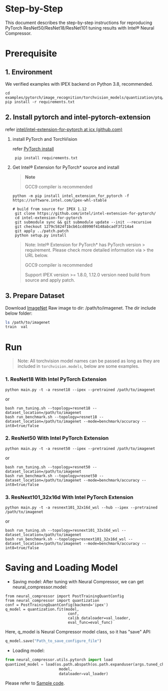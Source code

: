 Step-by-Step
============

This document describes the step-by-step instructions for reproducing PyTorch ResNet50/ResNet18/ResNet101 tuning results with Intel® Neural Compressor.

# Prerequisite

## 1. Environment

We verified examples with IPEX backend on Python 3.8, recommended.

```shell
cd examples/pytorch/image_recognition/torchvision_models/quantization/ptq/cpu/ipex
pip install -r requirements.txt
```

## 2. Install pytorch and intel-pytorch-extension

refer [intel/intel-extension-for-pytorch at icx (github.com)](https://github.com/intel/intel-extension-for-pytorch/tree/v1.8.0)

1. install PyTorch and TorchVision

   refer [PyTorch install](https://pytorch.org/get-started/locally/)
   ```shell position-relative
    pip install requirements.txt
   ```
2. Get  Intel® Extension for PyTorch* source and install
    > **Note**
    >
    > GCC9 compiler is recommended
    >

   ```shell position-relative
   python -m pip install intel_extension_for_pytorch -f https://software.intel.com/ipex-whl-stable
   ```


   ```
   # build from source for IPEX 1.12
    git clone https://github.com/intel/intel-extension-for-pytorch/
    cd intel-extension-for-pytorch
    git submodule sync && git submodule update --init --recursive
    git checkout 1279c5824f1bcb61cd8990f4148abcadf3f214a4
    git apply ../patch.patch
    python setup.py install
   ```
   > Note: Intel® Extension for PyTorch* has PyTorch version > requirement. Please check more detailed information via > the URL below.
   >
   > GCC9 compiler is recommended
   >
   > Support IPEX version >= 1.8.0, 1.12.0 version need build from source and apply patch.

## 3. Prepare Dataset

Download [ImageNet](http://www.image-net.org/) Raw image to dir: /path/to/imagenet.  The dir include below folder:

```bash
ls /path/to/imagenet
train  val
```

# Run

> Note: All torchvision model names can be passed as long as they are included in `torchvision.models`, below are some examples.

### 1. ResNet18 With Intel PyTorch Extension

```shell
python main.py -t -a resnet18 --ipex --pretrained /path/to/imagenet
```
or
```shell
bash run_tuning.sh --topology=resnet18 --dataset_location=/path/to/imagenet
bash run_benchmark.sh --topology=resnet18 --dataset_location=/path/to/imagenet --mode=benchmark/accuracy --int8=true/false
```

### 2. ResNet50 With Intel PyTorch Extension

```shell
python main.py -t -a resnet50 --ipex --pretrained /path/to/imagenet
```
or
```shell
bash run_tuning.sh --topology=resnet50 --dataset_location=/path/to/imagenet
bash run_benchmark.sh --topology=resnet50 --dataset_location=/path/to/imagenet --mode=benchmark/accuracy --int8=true/false
```

### 3. ResNext101_32x16d With Intel PyTorch Extension

```shell
python main.py -t -a resnext101_32x16d_wsl --hub --ipex --pretrained /path/to/imagenet
```
or
```shell
bash run_tuning.sh --topology=resnext101_32x16d_wsl --dataset_location=/path/to/imagenet
bash run_benchmark.sh --topology=resnext101_32x16d_wsl --dataset_location=/path/to/imagenet --mode=benchmark/accuracy --int8=true/false
```


# Saving and Loading Model

* Saving model:
  After tuning with Neural Compressor, we can get neural_compressor.model:

```
from neural_compressor import PostTrainingQuantConfig
from neural_compressor import quantization
conf = PostTrainingQuantConfig(backend='ipex')
q_model = quantization.fit(model,
                            conf,
                            calib_dataloader=val_loader,
                            eval_func=eval_func)
```

Here, q_model is Neural Compressor model class, so it has "save" API:

```python
q_model.save("Path_to_save_configure_file")
```

* Loading model:

```python
from neural_compressor.utils.pytorch import load
quantized_model = load(os.path.abspath(os.path.expanduser(args.tuned_checkpoint)),
                        model,
                        dataloader=val_loader)
```

Please refer to [Sample code](./main.py).

